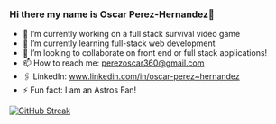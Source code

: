 ### Hi there my name is Oscar Perez-Hernandez👋

- 🔭 I’m currently working on a full stack survival video game
- 🌱 I’m currently learning full-stack web development
- 👯 I’m looking to collaborate on front end or full stack applications!
- 📫 How to reach me: perezoscar360@gmail.com
- 🖇️ LinkedIn: www.linkedin.com/in/oscar-perez~hernandez
- ⚡ Fun fact: I am an Astros Fan!

[![GitHub Streak](https://streak-stats.demolab.com/?user=DenverCoder1&theme=dark)](https://git.io/streak-stats)
